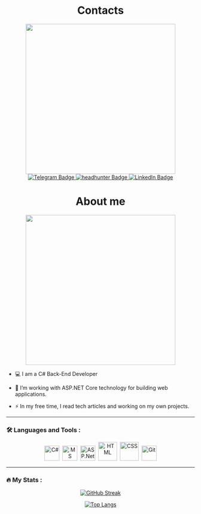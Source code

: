 <div align="center">
  <h1>Contacts</h1>
  
  <img src="https://media.giphy.com/media/KiXiO1iR3fFhC/giphy-downsized.gif" width="400"/>
</div>
<div id="badges"  align="center">
    <a href="https://t.me/water_god">
    <img src="https://img.shields.io/badge/Telegram-blue?style=for-the-badge&logo=telegram&logoColor=white" alt="Telegram Badge"/>
  </a>
    <a href=https://hh.ru/resume/bb8e3cf1ff09ae719d0039ed1f666f79765257>
    <img src="https://img.shields.io/badge/headhunter-red?style=for-the-badge&logo=headhunter&logoColor=white" alt="headhunter Badge"/>
  </a>
  <a href="your-linkedin-URL">
    <img src="https://img.shields.io/badge/LinkedIn-blue?style=for-the-badge&logo=linkedin&logoColor=white" alt="LinkedIn Badge"/>
  </a>
<h1>
  About me
</h1>
</div >
<div id="header" align="center">
  <img src="https://thumbs.gfycat.com/ImpossibleUniqueAfricanfisheagle-max-1mb.gif" width="400"/>
</div>

- :computer: I am a C# Back-End Developer

- :telescope: I’m working with ASP.NET Core technology for building web applications.

- :zap: In my free time, I read tech articles and working on my own projects.

---
### :hammer_and_wrench: Languages and Tools :
<div id="tools"  align="center">
  <img src="https://cdn.cdnlogo.com/logos/c/27/c.svg" title="C#" alt="C#" height="40"/>&nbsp;
  <img src="https://symbols.getvecta.com/stencil_28/61_sql-database-generic.90b41636a8.svg" title="MS SQL" alt="MS SQL" height="40"/>&nbsp;
  <img src="https://upload.wikimedia.org/wikipedia/commons/thumb/e/ee/.NET_Core_Logo.svg/512px-.NET_Core_Logo.svg.png" title="ASP.Net Core" alt="ASP.Net Core" height="40"/>&nbsp;
  <img src="https://upload.wikimedia.org/wikipedia/commons/thumb/6/61/HTML5_logo_and_wordmark.svg/2048px-HTML5_logo_and_wordmark.svg.png" title="HTML" alt="HTML" height="50"/>&nbsp; 
  <img src="https://upload.wikimedia.org/wikipedia/commons/thumb/d/d5/CSS3_logo_and_wordmark.svg/1452px-CSS3_logo_and_wordmark.svg.png" title="CSS" alt="CSS" height="50"/>&nbsp; 
  <img src="https://upload.wikimedia.org/wikipedia/commons/thumb/e/e0/Git-logo.svg/1280px-Git-logo.svg.png" title="Git" alt="Git" height="40"/>
</div>

---
### :fire: My Stats :

<div id="stats"  align="center">
  
[![GitHub Streak](http://github-readme-streak-stats.herokuapp.com?user=DamirSabirov&theme=highcontrast&hide_border=true&background=0D1117)](https://git.io/streak-stats)
  
[![Top Langs](https://github-readme-stats.vercel.app/api/top-langs/?username=DamirSabirov&hide_border=true&bg_color=0D1117&theme=vision-friendly-dark)](https://github.com/anuraghazra/github-readme-stats)
  
</div>




